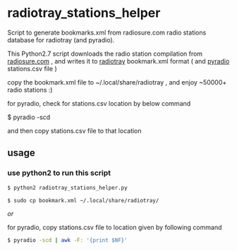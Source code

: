 # radiotray_stations_helper
Script to generate bookmarks.xml from radiosure.com radio stations database for radiotray (and pyradio).

This Python2.7 script downloads the radio station compilation from [radiosure.com](http://www.radiosure.com/stations/) , and writes it to [radiotray](http://radiotray.sourceforge.net/) bookmark.xml format ( and [pyradio](https://github.com/coderholic/pyradio) stations.csv file )

copy the bookmark.xml file to ~/.local/share/radiotray , and enjoy ~50000+ radio stations :)


for pyradio, check for stations.csv location by below command

$ pyradio -scd

 and then copy stations.csv file to that location


## usage
### use python2 to run this script
```bash
$ python2 radiotray_stations_helper.py

$ sudo cp bookmark.xml ~/.local/share/radiotray/
```

*or*

for pyradio, copy stations.csv file to location given by following command 

```bash
$ pyradio -scd | awk -F: '{print $NF}'
```
